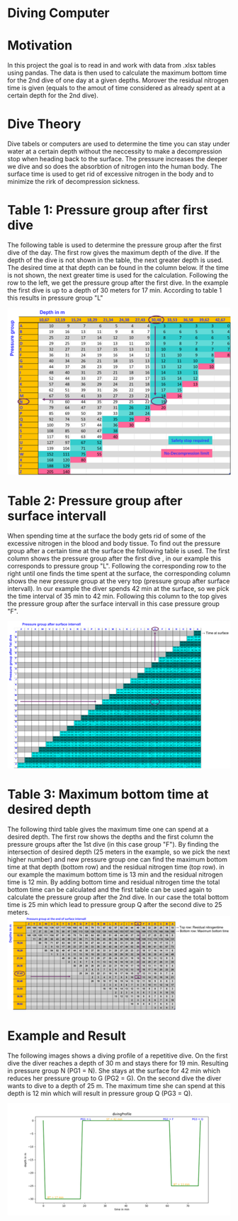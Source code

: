 # Diving Computer
# Motivation
In this project the goal is to read in and work with data from .xlsx tables using pandas. The data is then used to calculate the maximum bottom time for the 2nd dive of one day at a given depths. Morover the residual nitrogen time is given (equals to the amout of time considered as already spent at a certain depth for the 2nd dive).

# Dive Theory

Dive tabels or computers are used to determine the time you can stay under water at a certain depth without the neccessity to make a decompression stop when heading back to the surface.
The pressure increases the deeper we dive and so does the absorbtion of nitrogen into the human body. The surface time is used to get rid of excessive nitrogen in the body and to minimize the rirk of decompression sickness.
# Table 1: Pressure group after first dive
The following table is used to determine the pressure group after the first dive of the day. The first row gives the maximum depth of the dive.
If the depth of the dive is not shown in the table, the next greater depth is used. The desired time at that depth can be found in the column below.
If the time is not shown, the next greater time is used for the calculation. Following the row to the left, we get the pressure group after the first dive. In the example the first dive is up to a depth of 30 meters for 17 min. According to table 1 this results in pressure group "L"

![table1: pressure group after dive1](/divingComputer/Visualizations/table1Ex.png)
# Table 2: Pressure group after surface intervall
When spending time at the surface the body gets rid of some of the excessive nitrogen in the blood and body tissue. To find out the pressure group after a certain time at the surface the following table is used. The first column shows the pressure group after the first dive , in our example this corresponds to pressure group "L". Following the corresponding row to the right until one finds the time spent at the surface, the corresponding column shows the new pressure group at the very top (pressure group after surface intervall). In our example the diver spends 42 min at the surface, so we pick the time interval of 35 min to 42 min. Following this column to the top gives the pressure group after the surface intervall in this case pressure group "F".

![table2: pressure group after surface time](/divingComputer/Visualizations/table2SurfaceTimeEx.png)
# Table 3: Maximum bottom time at desired depth
The following third table gives the maximum time one can spend at a desired depth. The first row shows the depths and the first column the pressure groups after the 1st dive (in this case group "F"). By finding the intersection of desired depth (25 meters in the example, so we pick the next higher number) and new pressure group one can find the maximum bottom time at that depth (bottom row) and the residual nitrogen time (top row). in our example the maximum bottom time is 13 min and the residual nitrogen time is 12 min.
By adding bottom time and  residual nitrogen time the  total bottom time can be calculated and the first table can be used again to calculate the pressure group after the 2nd dive. In our case the total bottom time is 25 min which lead to pressure group Q after the second dive to 25 meters.
![table3: maximum bottom time after surface intervall](/divingComputer/Visualizations/table3MaxBottomTimeEx.png)

# Example and Result
The following images shows a diving profile of a repetitive dive. On the first dive the diver reaches a depth of 30 m and stays there for 19 min. Resulting in  pressure group N (PG1 = N). She stays at the surface for 42 min which reduces her pressure group to G (PG2 = G). On the second dive the diver wants to dive to a depth of 25 m. The maximum time she can spend at this depth is 12 min which will result in pressure group Q (PG3 = Q).

![Alt text](/divingComputer/Visualizations/divingProfile.png)